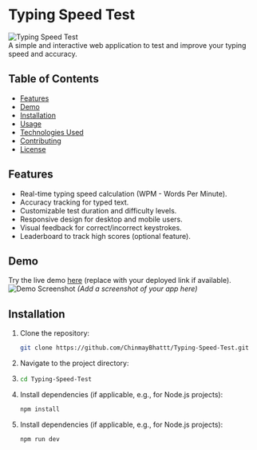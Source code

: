 # Typing Speed Test

![Typing Speed Test](https://img.shields.io/badge/version-1.0.0-blue.svg)  
A simple and interactive web application to test and improve your typing speed and accuracy.

## Table of Contents
- [Features](#features)
- [Demo](#demo)
- [Installation](#installation)
- [Usage](#usage)
- [Technologies Used](#technologies-used)
- [Contributing](#contributing)
- [License](#license)

## Features
- Real-time typing speed calculation (WPM - Words Per Minute).
- Accuracy tracking for typed text.
- Customizable test duration and difficulty levels.
- Responsive design for desktop and mobile users.
- Visual feedback for correct/incorrect keystrokes.
- Leaderboard to track high scores (optional feature).

## Demo
Try the live demo [here](#) (replace with your deployed link if available).  
![Demo Screenshot](path/to/screenshot.png) *(Add a screenshot of your app here)*

## Installation
1. Clone the repository:
   ```bash
   git clone https://github.com/ChinmayBhattt/Typing-Speed-Test.git
2. Navigate to the project directory:
3. ```bash
   cd Typing-Speed-Test
4. Install dependencies (if applicable, e.g., for Node.js projects):
   ```bash
   npm install
4. Install dependencies (if applicable, e.g., for Node.js projects):
   ```bash
   npm run dev

